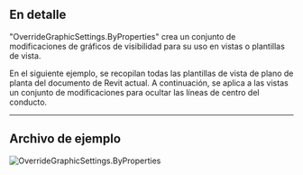 ## En detalle
"OverrideGraphicSettings.ByProperties" crea un conjunto de modificaciones de gráficos de visibilidad para su uso en vistas o plantillas de vista.

En el siguiente ejemplo, se recopilan todas las plantillas de vista de plano de planta del documento de Revit actual. A continuación, se aplica a las vistas un conjunto de modificaciones para ocultar las líneas de centro del conducto.
___
## Archivo de ejemplo

![OverrideGraphicSettings.ByProperties](./Revit.Filter.OverrideGraphicSettings.ByProperties_img.jpg)
